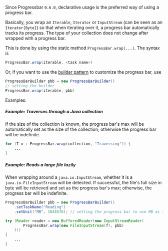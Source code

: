 Since Progressbar `0.6.0`, declarative usage is the preferred way of using a progress bar.

Basically, you wrap an `Iterable`, `Iterator` or `InputStream` (can be seen as an `Iterator[Byte]`) so that when iterating over it, a progress bar automatically tracks its progress. The type of your collection does not change after wrapped with a progress bar.

This is done by using the static method `ProgressBar.wrap(...)`. The syntax is
``` java
ProgressBar.wrap(iterable, <task name>)
```
Or, if you want to use the [builder pattern](builder.md) to customize the progress bar, use 
``` java
ProgressBarBuilder pbb = new ProgressBarBuilder()
// setting the builder
ProgressBar.wrap(iterable, pbb)
```

Examples:

##### Example: Traverses through a Java collection

If the size of the collection is known, the progress bar's max will be automatically set as the size of the collection; otherwise the progress bar will be indefinite.

``` java
for (T x : ProgressBar.wrap(collection, "Traversing")) {
    ...
}
```

##### Example: Reads a large file lazily

When wrapping around a `java.io.InputStream`, whether it is a `java.io.FileInputStream` will be detected. If successful, the file's full size in byte will be retrieved and set as the progress bar's max; otherwise, the progress bar will be indefinite.

``` java
ProgressBarBuilder pbb = new ProgressBarBuilder()
    .setTaskName("Reading")
    .setUnit("MB", 1048576); // setting the progress bar to use MB as the unit

try (Reader reader = new BufferedReader(new InputStreamReader(
        ProgressBar.wrap(new FileInputStream(f), pbb)
    ))) 
{
    ...
}
```